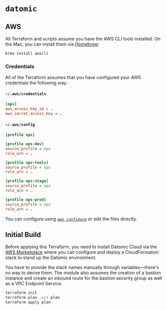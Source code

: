 # `datomic`

## AWS

All Terraform and scripts assume you have the AWS CLI tools installed. On the Mac, you can install them via [Homebrew](https://brew.sh):

```bash
brew install awscli
```

### Credentials

All of the Terraform assumes that you have configured your AWS credentials the following way:

#### `~/.aws/credentials`

```ini
[ops]
aws_access_key_id = …
aws_secret_access_key = …
```

#### `~/.aws/config`

```ini
[profile ops]

[profile ops-dev]
source_profile = ops
role_arn = …

[profile ops-tools]
source_profile = ops
role_arn = …

[profile ops-stage]
source_profile = ops
role_arn = …

[profile ops-prod]
source_profile = ops
role_arn = …
```

You can configure using [`aws configure`](https://docs.aws.amazon.com/cli/latest/userguide/cli-chap-configure.html) or edit the files directly.

## Initial Build

Before applying this Terraform, you need to install Datomic Cloud via the [AWS Marketplace](https://aws.amazon.com/marketplace/pp/prodview-otb76awcrb7aa) where you can configure and deploy a CloudFormation stack to stand up the Datomic environment.

You have to provide the stack names manually through variables—there's no way to derive them. The module also assumes the creation of a bastion instance and create an inbound route for the bastion security group as well as a VPC Endpoint Service.

```bash
terraform init
terraform plan -out plan
terraform apply plan
```
